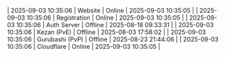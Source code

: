 | 2025-09-03 10:35:06 | Website | Online | 2025-09-03 10:35:05 |
| 2025-09-03 10:35:06 | Registration | Online | 2025-09-03 10:35:05 |
| 2025-09-03 10:35:06 | Auth Server | Offline | 2025-08-18 09:33:31 |
| 2025-09-03 10:35:06 | Kezan (PvE) | Offline | 2025-08-03 17:58:02 |
| 2025-09-03 10:35:06 | Gurubashi (PvP) | Offline | 2025-08-23 21:44:06 |
| 2025-09-03 10:35:06 | Cloudflare | Online | 2025-09-03 10:35:05 |
